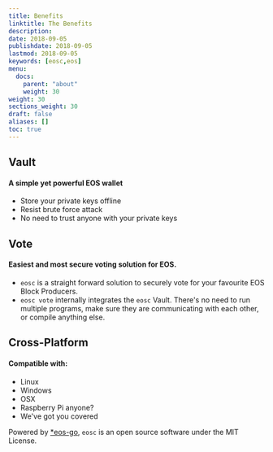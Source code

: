 ```yaml
---
title: Benefits
linktitle: The Benefits
description:
date: 2018-09-05
publishdate: 2018-09-05
lastmod: 2018-09-05
keywords: [eosc,eos]
menu:
  docs:
    parent: "about"
    weight: 30
weight: 30
sections_weight: 30
draft: false
aliases: []
toc: true
---
```


## Vault

#### A simple yet powerful EOS wallet

* Store your private keys offline
* Resist brute force attack
* No need to trust anyone with your private keys


## Vote

#### Easiest and most secure voting solution for EOS.

* `eosc` is a straight forward solution to securely vote for your favourite EOS Block Producers.
* `eosc vote` internally integrates the `eosc` Vault. There's no need to run multiple programs, make sure they are communicating with each other, or compile anything else.

## Cross-Platform

#### Compatible with:

* Linux
* Windows
* OSX
* Raspberry Pi anyone?
* We've got you covered

Powered by [*eos-go](https://www.eoscanada.com/en/tools/eos-go), `eosc` is an open source software under the MIT License.





